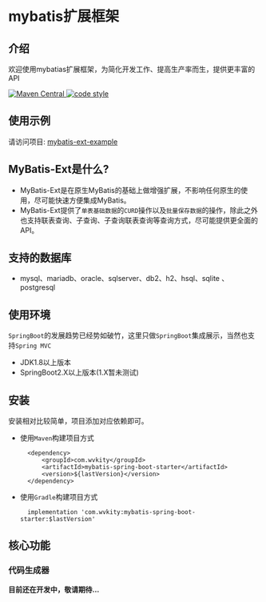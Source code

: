 # mybatis扩展框架

## 介绍
<p align="left">
  欢迎使用mybatias扩展框架，为简化开发工作、提高生产率而生，提供更丰富的API
</p>
<p align="left">
  <a href="https://search.maven.org/#search%7Cga%7C1%7Cg%3A%22com.wvkity">
    <img alt="Maven Central" src="https://img.shields.io/maven-central/v/com.wvkity/mybatis-core">
  </a>
  <a href="https://www.apache.org/licenses/LICENSE-2.0">
    <img alt="code style" src="https://img.shields.io/badge/license-Apache%202-4EB1BA.svg?style=flat-square">
  </a>
</p>

## 使用示例
请访问项目: [mybatis-ext-example](https://gitee.com/wvkit/mybatis/tree/master/mybatis-spring-boot-starter-example)

## MyBatis-Ext是什么?
* MyBatis-Ext是在原生MyBatis的基础上做增强扩展，不影响任何原生的使用，尽可能快速方便集成MyBatis。
* MyBatis-Ext提供了`单表基础数据`的`CURD`操作以及`批量保存数据`的操作，除此之外也支持联表查询、子查询、子查询联表查询等查询方式，尽可能提供更全面的API。

## 支持的数据库
* mysql、mariadb、oracle、sqlserver、db2、h2、hsql、sqlite 、 postgresql

## 使用环境
`SpringBoot`的发展趋势已经势如破竹，这里只做`SpringBoot`集成展示，当然也支持`Spring MVC`
* JDK1.8以上版本
* SpringBoot2.X以上版本(1.X暂未测试)

## 安装
安装相对比较简单，项目添加对应依赖即可。
* 使用`Maven`构建项目方式
  ```
    <dependency>
        <groupId>com.wvkity</groupId>
        <artifactId>mybatis-spring-boot-starter</artifactId>
        <version>${lastVersion}</version>
    </dependency>
  ```
* 使用`Gradle`构建项目方式
  ```
    implementation 'com.wvkity:mybatis-spring-boot-starter:$lastVersion'
  ```
## 核心功能
### 代码生成器
**目前还在开发中，敬请期待...**
   




